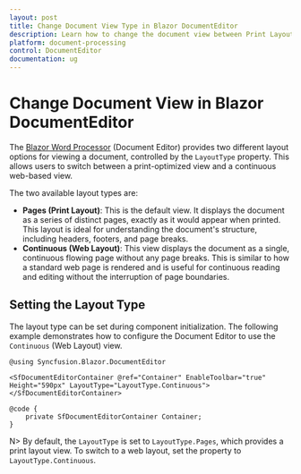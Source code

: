 ```yaml
---
layout: post
title: Change Document View Type in Blazor DocumentEditor
description: Learn how to change the document view between Print Layout (Pages) and Web Layout (Continuous) in the Syncfusion Blazor DocumentEditor component.
platform: document-processing
control: DocumentEditor
documentation: ug
---
```


# Change Document View in Blazor DocumentEditor

The [Blazor Word Processor](https://www.syncfusion.com/blazor-components/blazor-word-processor) (Document Editor) provides two different layout options for viewing a document, controlled by the `LayoutType` property. This allows users to switch between a print-optimized view and a continuous web-based view.

The two available layout types are:

*   **Pages (Print Layout)**: This is the default view. It displays the document as a series of distinct pages, exactly as it would appear when printed. This layout is ideal for understanding the document's structure, including headers, footers, and page breaks.
*   **Continuous (Web Layout)**: This view displays the document as a single, continuous flowing page without any page breaks. This is similar to how a standard web page is rendered and is useful for continuous reading and editing without the interruption of page boundaries.

## Setting the Layout Type

The layout type can be set during component initialization. The following example demonstrates how to configure the Document Editor to use the `Continuous` (Web Layout) view.

```razor
@using Syncfusion.Blazor.DocumentEditor

<SfDocumentEditorContainer @ref="Container" EnableToolbar="true" Height="590px" LayoutType="LayoutType.Continuous">
</SfDocumentEditorContainer>

@code {
    private SfDocumentEditorContainer Container;
}
```

N> By default, the `LayoutType` is set to `LayoutType.Pages`, which provides a print layout view. To switch to a web layout, set the property to `LayoutType.Continuous`.
